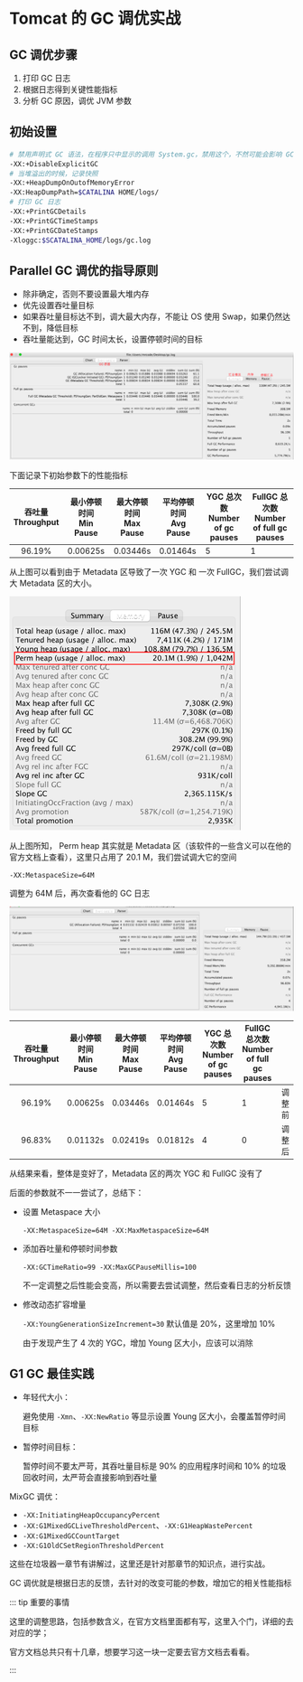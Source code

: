 # Tomcat 的 GC 调优实战

## GC 调优步骤

1. 打印 GC 日志
2. 根据日志得到关键性能指标
3. 分析 GC 原因，调优 JVM 参数

## 初始设置

```bash
# 禁用声明式 GC 语法，在程序只中显示的调用 System.gc，禁用这个，不然可能会影响 GC 的表现
-XX:+DisableExplicitGC
# 当堆溢出的时候，记录快照
-XX:+HeapDumpOnOutofMemoryError
-XX:HeapDumpPath=$CATALINA HOME/logs/
# 打印 GC 日志
-XX:+PrintGCDetails
-XX:+PrintGCTimeStamps
-XX:+PrintGCDateStamps
-Xloggc:$SCATALINA_HOME/logs/gc.log
```

## Parallel GC 调优的指导原则

- 除非确定，否则不要设置最大堆内存
- 优先设置吞吐量目标
- 如果吞吐量目标达不到，调大最大内存，不能让 OS 使用 Swap，如果仍然达不到，降低目标
- 吞吐量能达到，GC 时间太长，设置停顿时间的目标

![image-20210207150551614](./assets/image-20210207150551614.png)

下面记录下初始参数下的性能指标

| 吞吐量 <br/> Throughput | 最小停顿时间<br/>Min Pause | 最大停顿时间<br/>Max Pause | 平均停顿时间<br/> Avg Pause | YGC 总次数<br/> Number of gc pauses | FullGC 总次数<br/>Number of full gc pauses |
| :---------------------: | :------------------------: | :------------------------: | --------------------------- | ----------------------------------- | ------------------------------------------ |
|         96.19%          |          0.00625s          |          0.03446s          | 0.01464s                    | 5                                   | 1                                          |

从上图可以看到由于 Metadata 区导致了一次 YGC 和 一次 FullGC，我们尝试调大 Metadata 区的大小。

![image-20210207150813253](./assets/image-20210207150813253.png)

从上图所知， Perm heap 其实就是 Metadata 区（该软件的一些含义可以在他的官方文档上查看），这里只占用了 20.1 M，我们尝试调大它的空间

```
-XX:MetaspaceSize=64M
```

调整为 64M 后，再次查看他的 GC 日志

![image-20210207151320765](./assets/image-20210207151320765.png)

| 吞吐量 <br/> Throughput | 最小停顿时间<br/>Min Pause | 最大停顿时间<br/>Max Pause | 平均停顿时间<br/> Avg Pause | YGC 总次数<br/> Number of gc pauses | FullGC 总次数<br/>Number of full gc pauses |        |
| :---------------------: | :------------------------: | :------------------------: | --------------------------- | ----------------------------------- | ------------------------------------------ | ------ |
|         96.19%          |          0.00625s          |          0.03446s          | 0.01464s                    | 5                                   | 1                                          | 调整前 |
|         96.83%          |          0.01132s          |          0.02419s          | 0.01812s                    | 4                                   | 0                                          | 调整后 |

从结果来看，整体是变好了，Metadata 区的两次 YGC 和 FullGC 没有了

后面的参数就不一一尝试了，总结下：

- 设置 Metaspace 大小

  `-XX:MetaspaceSize=64M -XX:MaxMetaspaceSize=64M`

- 添加吞吐量和停顿时间参数

  `-XX:GCTimeRatio=99 -XX:MaxGCPauseMillis=100`

  不一定调整之后性能会变高，所以需要去尝试调整，然后查看日志的分析反馈

- 修改动态扩容增量

  `-XX:YoungGenerationSizeIncrement=30`  默认值是 20%，这里增加 10%

  由于发现产生了 4 次的 YGC，增加 Young 区大小，应该可以消除

## G1 GC 最佳实践

- 年轻代大小：

  避免使用 `-Xmn`、`-XX:NewRatio` 等显示设置 Young 区大小，会覆盖暂停时间目标

- 暂停时间目标：

  暂停时间不要太严苛，其吞吐量目标是 90% 的应用程序时间和 10% 的垃圾回收时间，太严苛会直接影响到吞吐量

MixGC 调优：

- `-XX:InitiatingHeapOccupancyPercent`
- `-XX:G1MixedGCLiveThresholdPercent`、`-XX:G1HeapWastePercent`
- `-XX:G1MixedGCCountTarget`
- `-XX:G1OldCSetRegionThresholdPercent`

这些在垃圾器一章节有讲解过，这里还是针对那章节的知识点，进行实战。

GC 调优就是根据日志的反馈，去针对的改变可能的参数，增加它的相关性能指标

::: tip 重要的事情

这里的调整思路，包括参数含义，在官方文档里面都有写，这里入个门，详细的去对应的学；

官方文档总共只有十几章，想要学习这一块一定要去官方文档去看看。

:::

<iframe  height="500px" width="100%" frameborder=0 allowfullscreen="true" :src="$withBase('/ads.html')"></iframe>